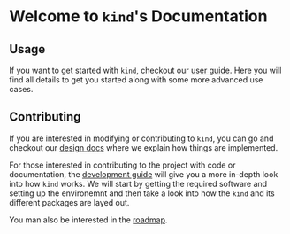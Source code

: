 # Welcome to `kind`'s Documentation


## Usage
If you want to get started with `kind`, checkout our [user guide][user guide].
Here you will find all details to get you started along with some more advanced
use cases.

## Contributing
If you are interested in modifying or contributing to `kind`, you can go and 
checkout our [design docs][design] where we explain how things are implemented.

For those interested in contributing to the project with code or documentation,
the [development guide][dev guide] will give you a more in-depth look into how 
`kind` works. 
We will start by getting the required software and setting up the environemnt
and then take a look into how the `kind` and its different packages are layed
out.

You man also be interested in the [roadmap].

[roadmap]: ./roadmap
[design]: ./design/
[user guide]: ./user/
[dev guide]: ./devel/
